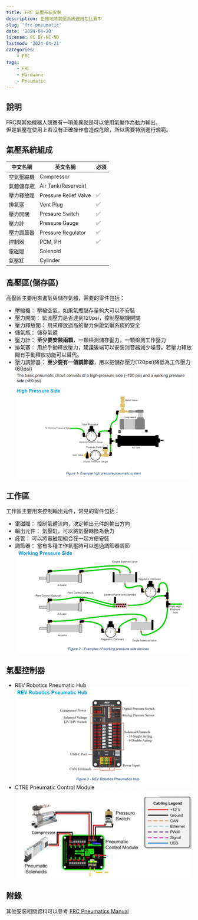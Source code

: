 ```yaml
---
title: FRC 氣壓系統安裝
description: 正確地將氣壓系統運用在比賽中
slug: "frc-pneumatic"
date: '2024-04-20'
license: CC BY-NC-ND
lastmod: '2024-04-21'
categories:
    - FRC
tags:
    - FRC
    - Hardware
    - Pneumatic
---
```


## 說明
FRC與其他機器人競賽有一項差異就是可以使用氣壓作為動力輸出。<br>但是氣壓在使用上若沒有正確操作會造成危險，所以需要特別進行規範。

## 氣壓系統組成
| 中文名稱 | 英文名稱 | 必須 |
| -------- | -------- | -- |
| 空氣壓縮機 | Compressor | |
| 氣體儲存瓶 | Air Tank(Reservoir) | |
| 壓力釋放閥 | Pressure Relief Valve | ✅ |
| 排氣塞 | Vent Plug | ✅ |
| 壓力開關 | Pressure Switch | ✅ |
| 壓力計 | Pressure Gauge | ✅ |
| 壓力調節器 | Pressure Regulator | ✅ |
| 控制器 | PCM, PH | ✅ |
| 電磁閥 | Solenoid | |
| 氣壓缸 | Cylinder | |

## 高壓區(儲存區)
高壓區主要用來進氣與儲存氣體，需要的零件包括：
* 壓縮機： 壓縮空氣，如果氣瓶儲存量夠大可以不安裝
* 壓力開關： 監測壓力是否達到120psi，控制壓縮機開關
* 壓力釋放閥： 用來釋放過高的壓力保證氣壓系統的安全
* 儲氣瓶： 儲存氣體
* 壓力計： **至少要安裝兩顆**，一顆檢測儲存壓力，一顆檢測工作壓力
* 排氣塞： 用於手動釋放壓力，建議後端可以安裝消音器減少噪音。若壓力釋放閥有手動釋放功能可以替代。
* 壓力調節器： **至少要有一個調節器**，用以把儲存壓力(120psi)降低為工作壓力(60psi)
![High Pressure](High_pressure.png)

## 工作區
工作區主要用來控制輸出元件，常見的零件包括：
* 電磁閥： 控制氣體流向，決定輸出元件的輸出方向
* 輸出元件： 氣壓缸，可以將氣壓轉換為動力
* 歧管： 可以將電磁閥組合在一起方便安裝
* 調節器： 當有多種工作氣壓時可以透過調節器調節
![Working Pressure](Working_pressure.png)

## 氣壓控制器
* REV Robotics Pneumatic Hub
![PH](PH.png)
* CTRE Pneumatic Control Module
![PCM](PCM.png)

## 附錄
其他安裝相關資料可以參考 [FRC Pneumatics Manual](https://www.firstinspires.org/sites/default/files/uploads/resource_library/frc/technical-resources/frc_pneumatics_manual.pdf)
